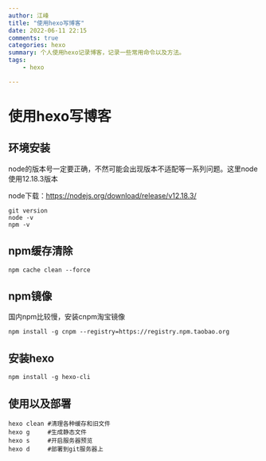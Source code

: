 ```yaml
---
author: 江峰
title: "使用hexo写博客"
date: 2022-06-11 22:15
comments: true
categories: hexo
summary: 个人使用hexo记录博客，记录一些常用命令以及方法。
tags: 
	- hexo

---
```




# 使用hexo写博客

## 环境安装

node的版本号一定要正确，不然可能会出现版本不适配等一系列问题。这里node使用12.18.3版本

node下载：https://nodejs.org/download/release/v12.18.3/

```
git version
node -v
npm -v
```

## npm缓存清除

```
npm cache clean --force
```

## npm镜像

国内npm比较慢，安装cnpm淘宝镜像

```
npm install -g cnpm --registry=https://registry.npm.taobao.org
```

## 安装hexo

```
npm install -g hexo-cli
```

## 使用以及部署

```
hexo clean #清理各种缓存和旧文件
hexo g     #生成静态文件
hexo s     #开启服务器预览
hexo d     #部署到git服务器上
```

